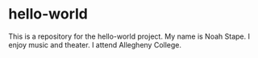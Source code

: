 # hello-world
This is a repository for the hello-world project.
My name is Noah Stape. I enjoy music and theater. I attend Allegheny College.

